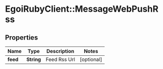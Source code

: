 # EgoiRubyClient::MessageWebPushRss

## Properties
Name | Type | Description | Notes
------------ | ------------- | ------------- | -------------
**feed** | **String** | Feed Rss Url | [optional] 


